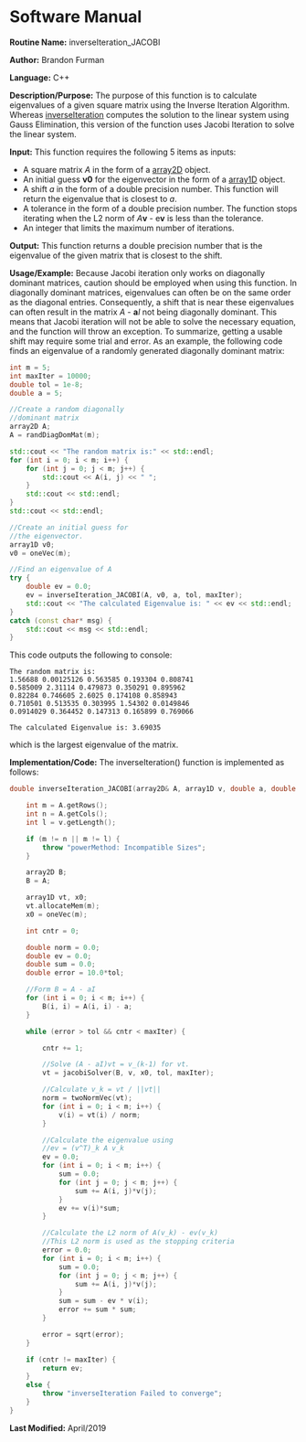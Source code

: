 # Software Manual

**Routine Name:** inverseIteration_JACOBI

**Author:** Brandon Furman

**Language:** C++

**Description/Purpose:** The purpose of this function is to calculate eigenvalues of a given square matrix using the Inverse Iteration Algorithm. Whereas [inverseIteration](https://brandonfurman.github.io/math5610/SoftwareManual/SolverRoutines/gaussSeidelSolver) computes the solution to the linear system using Gauss Elimination, this version of the function uses Jacobi Iteration to solve the linear system.

**Input:** This function requires the following 5 items as inputs:

- A square matrix *A* in the form of a [array2D](https://brandonfurman.github.io/math5610/SoftwareManual/DataStructures/array2D) object.
- An initial guess **v0** for the eigenvector in the form of a [array1D](https://brandonfurman.github.io/math5610/SoftwareManual/DataStructures/array1D) object.
- A shift *a* in the form of a double precision number. This function will return the eigenvalue that is closest to *a*.
- A tolerance in the form of a double precision number. The function stops iterating when the L2 norm of *A***v** - e**v** is less than the tolerance.
- An integer that limits the maximum number of iterations. 

**Output:** This function returns a double precision number that is the eigenvalue of the given matrix that is closest to the shift.

**Usage/Example:** Because Jacobi iteration only works on diagonally dominant matrices, caution should be employed when using this function. In diagonally dominant matrices, eigenvalues can often be on the same order as the diagonal entries. Consequently, a shift that is near these eigenvalues can often result in the matrix *A* - **a***I* not being diagonally dominant. This means that Jacobi iteration will not be able to solve the necessary equation, and the function will throw an exception. To summarize, getting a usable shift may require some trial and error. As an example, the following code finds an eigenvalue of a randomly generated diagonally dominant matrix:
```cpp
int m = 5;
int maxIter = 10000;
double tol = 1e-8;	
double a = 5;

//Create a random diagonally
//dominant matrix
array2D A;
A = randDiagDomMat(m);

std::cout << "The random matrix is:" << std::endl;
for (int i = 0; i < m; i++) {
	for (int j = 0; j < m; j++) {
		std::cout << A(i, j) << " ";
	}
	std::cout << std::endl;
}
std::cout << std::endl;

//Create an initial guess for
//the eigenvector.
array1D v0;
v0 = oneVec(m);

//Find an eigenvalue of A
try {
	double ev = 0.0;
	ev = inverseIteration_JACOBI(A, v0, a, tol, maxIter);
	std::cout << "The calculated Eigenvalue is: " << ev << std::endl;
}
catch (const char* msg) {
	std::cout << msg << std::endl;
}
```
This code outputs the following to console:
```
The random matrix is:
1.56688 0.00125126 0.563585 0.193304 0.808741
0.585009 2.31114 0.479873 0.350291 0.895962
0.82284 0.746605 2.6025 0.174108 0.858943
0.710501 0.513535 0.303995 1.54302 0.0149846
0.0914029 0.364452 0.147313 0.165899 0.769066

The calculated Eigenvalue is: 3.69035
```
which is the largest eigenvalue of the matrix.

**Implementation/Code:** The inverseIteration() function is implemented as follows:

```cpp
double inverseIteration_JACOBI(array2D& A, array1D v, double a, double tol, int maxIter) {

	int m = A.getRows();
	int n = A.getCols();
	int l = v.getLength();

	if (m != n || m != l) {
		throw "powerMethod: Incompatible Sizes";
	}

	array2D B;
	B = A;

	array1D vt, x0;
	vt.allocateMem(m);
	x0 = oneVec(m);

	int cntr = 0;

	double norm = 0.0;
	double ev = 0.0;
	double sum = 0.0;
	double error = 10.0*tol;

	//Form B = A - aI
	for (int i = 0; i < m; i++) {
		B(i, i) = A(i, i) - a;
	}

	while (error > tol && cntr < maxIter) {

		cntr += 1;

		//Solve (A - aI)vt = v_(k-1) for vt.
		vt = jacobiSolver(B, v, x0, tol, maxIter);

		//Calculate v_k = vt / ||vt||
		norm = twoNormVec(vt);
		for (int i = 0; i < m; i++) {
			v(i) = vt(i) / norm;
		}

		//Calculate the eigenvalue using
		//ev = (v^T)_k A v_k
		ev = 0.0;
		for (int i = 0; i < m; i++) {
			sum = 0.0;
			for (int j = 0; j < m; j++) {
				sum += A(i, j)*v(j);
			}
			ev += v(i)*sum;
		}

		//Calculate the L2 norm of A(v_k) - ev(v_k)
		//This L2 norm is used as the stopping criteria
		error = 0.0;
		for (int i = 0; i < m; i++) {
			sum = 0.0;
			for (int j = 0; j < m; j++) {
				sum += A(i, j)*v(j);
			}
			sum = sum - ev * v(i);
			error += sum * sum;
		}

		error = sqrt(error);
	}

	if (cntr != maxIter) {
		return ev;
	}
	else {
		throw "inverseIteration Failed to converge";
	}
}
```

**Last Modified:** April/2019